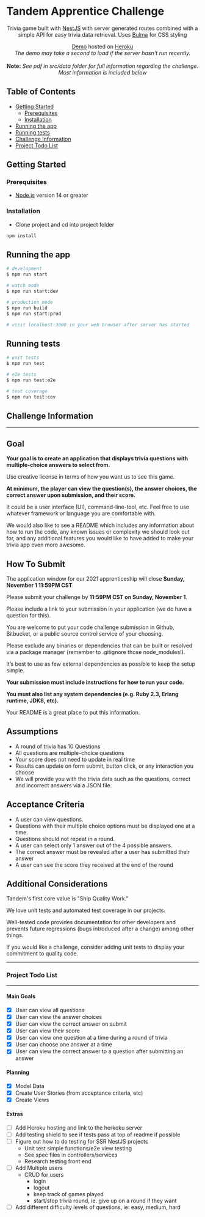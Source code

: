 # Tandem Apprentice Challenge

<p align="center">Trivia game built with <a href="https://nestjs.com/" target="blank">NestJS</a> with server generated routes combined with a simple API for easy trivia data retrieval.  Uses <a href="https://bulma.io/" target="blank">Bulma</a> for CSS styling</p>

<p align="center">
<a href="https://tandem-trivia-westley.herokuapp.com/" target="blank">Demo</a> hosted on <a href="https://www.heroku.com/" target="blank">Heroku</a>
<br>
<i>The demo may take a second to load if the server hasn't run recently.</i>
<br>
<br>
<b>Note:</b> <i>See pdf in src/data folder for full information regarding the challenge.  Most information is included below</i>
</p>

## Table of Contents

* [Getting Started](#getting-started)
  * [Prerequisites](#prerequisites)
  * [Installation](#installation)
* [Running the app](#running-the-app)
* [Running tests](#running-tests)
* [Challenge Information](#challenge-information)
* [Project Todo List](#project-todo-list)

## Getting Started

### Prerequisites

* <a href="https://nodejs.org/en/" target="blank">Node.js</a> version 14 or greater

### Installation

* Clone project and cd into project folder
```sh
npm install
```

## Running the app

```sh
# development
$ npm run start

# watch mode
$ npm run start:dev

# production mode
$ npm run build
$ npm run start:prod

# visit localhost:3000 in your web browser after server has started
```

## Running tests

```bash
# unit tests
$ npm run test

# e2e tests
$ npm run test:e2e

# test coverage
$ npm run test:cov
```

## Challenge Information
---

## Goal

**Your goal is to create an application that displays trivia questions with multiple-choice answers to select from.**

Use creative license in terms of how you want us to see this game. 

**At minimum, the player can view the question(s), the answer choices, the correct answer upon submission, and their score.** 

It could be a user interface (UI), command-line-tool, etc. Feel free to use whatever framework or language you are comfortable with.

We would also like to see a README which includes any information about how to run the code, any known issues or complexity we should look out for, and any additional features you would like to have added to make your trivia app even more awesome.

## How To Submit

The application window for our 2021 apprenticeship will close <b>Sunday,
November 1 11:59PM CST</b>. 

Please submit your challenge by <b>11:59PM CST on
Sunday, November 1</b>. 

Please include a link to your submission in your application (we do have a
question for this). 

You are welcome to put your code challenge submission in
Github, Bitbucket, or a public source control service of your choosing. 

Please exclude any binaries or dependencies that can be built or resolved via a
package manager (remember to .gitignore those node_modules!). 

Itʼs best to use as few external dependencies as possible to keep the setup simple.

<b>Your submission must include instructions for how to run your code.</b>

<b>You must also list any system dependencies (e.g. Ruby 2.3, Erlang runtime, JDK8, etc).</b>

Your README is a great place to put this information.

## Assumptions
- A round of trivia has 10 Questions
- All questions are multiple-choice questions
- Your score does not need to update in real time
- Results can update on form submit, button click, or any interaction you choose
- We will provide you with the trivia data such as the questions, correct and incorrect answers via a
JSON file.

## Acceptance Criteria
- A user can view questions.
- Questions with their multiple choice options must be displayed one at a time.
- Questions should not repeat in a round.
- A user can select only 1 answer out of the 4 possible answers.
- The correct answer must be revealed after a user has submitted their answer
- A user can see the score they received at the end of the round

## Additional Considerations
Tandem's first core value is "Ship Quality Work." 

We love unit tests and automated test coverage in our projects.

Well-tested code provides documentation for other developers and prevents
future regressions (bugs introduced after a change) among other
things. 

If you would like a challenge, consider adding unit tests
to display your commitment to quality code.

---
### Project Todo List
---

#### Main Goals
- [x] User can view all questions
- [x] User can view the answer choices
- [x] User can view the correct answer on submit
- [x] User can view their score
- [x] User can view one question at a time during a round of trivia
- [x] User can choose one answer at a time
- [x] User can view the correct answer to a question after submitting an answer

#### Planning
- [x] Model Data
- [x] Create User Stories (from acceptance criteria, etc)
- [x] Create Views

#### Extras
- [ ] Add Heroku hosting and link to the herkoku server
- [ ] Add testing shield to see if tests pass at top of readme if possible
- [ ] Figure out how to do testing for SSR NestJS projects
  - Unit test simple functions/e2e view testing
  - See spec files in controllers/services
  - Research testing front end
- [ ] Add Multiple users
  - CRUD for users
    - login
    - logout
    - keep track of games played
    - start/stop trivia round, ie. give up on a round if they want
- [ ] Add different difficulty levels of questions, ie: easy, medium, hard